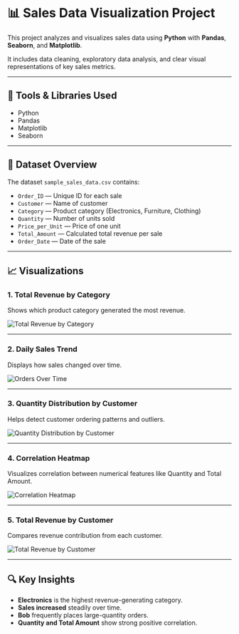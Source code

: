 # 📊 Sales Data Visualization Project

This project analyzes and visualizes sales data using **Python** with **Pandas**, **Seaborn**, and **Matplotlib**.

It includes data cleaning, exploratory data analysis, and clear visual representations of key sales metrics.

---

## 🧰 Tools & Libraries Used

- Python
- Pandas
- Matplotlib
- Seaborn

---

## 📁 Dataset Overview

The dataset `sample_sales_data.csv` contains:
- `Order_ID` — Unique ID for each sale
- `Customer` — Name of customer
- `Category` — Product category (Electronics, Furniture, Clothing)
- `Quantity` — Number of units sold
- `Price_per_Unit` — Price of one unit
- `Total_Amount` — Calculated total revenue per sale
- `Order_Date` — Date of the sale

---

## 📈 Visualizations

### 1. Total Revenue by Category
Shows which product category generated the most revenue.

![Total Revenue by Category](images/total_revenue_by_category.png)

---

### 2. Daily Sales Trend
Displays how sales changed over time.

![Orders Over Time](images/orders_over_time.png)

---

### 3. Quantity Distribution by Customer
Helps detect customer ordering patterns and outliers.

![Quantity Distribution by Customer](images/quantity_distribution_by_customer.png)

---

### 4. Correlation Heatmap
Visualizes correlation between numerical features like Quantity and Total Amount.

![Correlation Heatmap](images/correlation_heatmap.png)

---

### 5. Total Revenue by Customer
Compares revenue contribution from each customer.

![Total Revenue by Customer](images/total_revenue_by_customer.png)

---

## 🔍 Key Insights

- **Electronics** is the highest revenue-generating category.
- **Sales increased** steadily over time.
- **Bob** frequently places large-quantity orders.
- **Quantity and Total Amount** show strong positive correlation.



